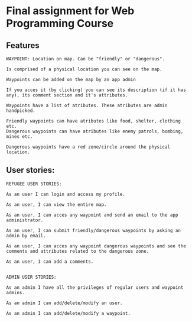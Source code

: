 # Final assignment for Web Programming Course 

## Features
	WAYPOINT: Location on map. Can be "friendly" or "dangerous". 
	
	Is comprised of a physical location you can see on the map.
	
	Waypoints can be added on the map by an app admin

	If you acces it (by clicking) you can see its description (if it has any), its comment section and it's attributes.

	Waypoints have a list of atributes. These atributes are admin handpicked.

	Friendly waypoints can have atributes like food, shelter, clothing etc. 
	Dangerous waypoints can have atributes like enemy patrols, bombing, mines etc.

	Dangerous waypoints have a red zone/circle around the physical location.


## User stories:

	REFUGEE USER STORIES:

	As an user I can login and access my profile.

	As an user, I can view the entire map.

	As an user, I can acces any waypoint and send an email to the app administrator.

	As an user, I can submit friendly/dangerous waypoints by asking an admin by email.

	As an user, I can acces any waypoint dangerous waypoints and see the comments and attributes related to the dangerous zone.

	As an user, I can add a comments.
	

	ADMIN USER STORIES:

	As an admin I have all the privileges of regular users and waypoint admins.

	As an admin I can add/delete/modify an user.

	As an admin I can add/delete/modify a waypoint.

